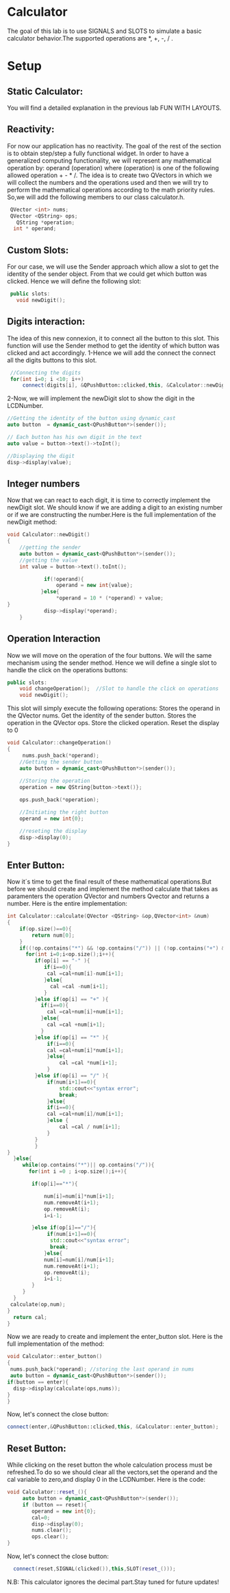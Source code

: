# Calculator

The goal of this lab is to use SIGNALS and SLOTS to simulate a basic calculator behavior.The supported operations are *, +, -, / .

# Setup
## Static Calculator:

 You will find a detailed explanation in the previous lab FUN WITH LAYOUTS.
 
## Reactivity:

For now our application has no reactivity. The goal of the rest of the section is to obtain step/step a fully functional widget.
In order to have a generalized computing functionality, we will represent any mathematical operation by:  operand (operation)
where (operation) is one of the following allowed operation + - * /.
The idea is to create two QVectors in which we will collect the numbers and the operations used and then we will try to perform the mathematical 
operations according to the math priority rules.
So,we will add the following members to our class calculator.h.

```cpp
 QVector <int> nums;
 QVector <QString> ops;
   QString *operation; 
  int * operand;
```

## Custom Slots:
For our case, we will use the Sender approach which allow a slot to get the identity of the sender object. From that we could get which button was clicked. Hence we will define the following slot:

```cpp
 public slots:
   void newDigit();
 ```
   
   ## Digits interaction:
 The idea of this new connexion, it to connect all the button to this slot. This function will use the Sender method to get the identity of which button was clicked and act accordingly.
 1-Hence we will add the connect the connect all the digits buttons to this slot.

```cpp
 //Connecting the digits
 for(int i=0; i <10; i++)
     connect(digits[i], &QPushButton::clicked,this, &Calculator::newDigit);
 ```
 
 2-Now, we will implement the newDigit slot to show the digit in the LCDNumber.
 
 ```cpp
 //Getting the identity of the button using dynamic_cast
auto button  = dynamic_cast<QPushButton*>(sender());

// Each button has his own digit in the text
auto value = button->text()->toInt();

//Displaying the digit
disp->display(value);
```

## Integer numbers
Now that we can react to each digit, it is time to correctly implement the newDigit slot. We should know if we are adding a digit to an existing number or if we are constructing the number.Here is the full implementation of the newDigit method:

```cpp
void Calculator::newDigit()
{
    //getting the sender
    auto button = dynamic_cast<QPushButton*>(sender());
    //getting the value
    int value = button->text().toInt();

            if(!operand){
                operand = new int{value};
           }else{
                *operand = 10 * (*operand) + value;
}
            disp->display(*operand);
    }
```

## Operation Interaction

Now we will move on the operation of the four buttons. We will the same mechanism using the sender method. Hence we will define a single slot to handle the click on the operations buttons:

```cpp
public slots:
    void changeOperation();  //Slot to handle the click on operations
    void newDigit();
```

This slot will simply execute the following operations:
Stores the operand in the QVector nums.
Get the identity of the sender button.
Stores the operation in the QVector ops.
Store the clicked operation.
Reset the display to 0

```cpp
void Calculator::changeOperation()
{
     nums.push_back(*operand);
    //Getting the sender button
    auto button = dynamic_cast<QPushButton*>(sender());
   
    //Storing the operation
    operation = new QString{button->text()};

    ops.push_back(*operation);

    //Initiating the right button
    operand = new int{0};

    //reseting the display
    disp->display(0);
}
```
## Enter Button:

Now it´s time to get the final result of these mathematical operations.But before we should create and implement the method calculate that takes as paramenters the operation QVector and numbers Qvector and returns a number.
Here is the entire implementation:

```cpp
int Calculator::calculate(QVector <QString> &op,QVector<int> &num)
{
    if(op.size()==0){
        return num[0];
    }
    if((!op.contains("*") && !op.contains("/")) || (!op.contains("+") && !op.contains("-"))){
      for(int i=0;i<op.size();i++){
         if(op[i] == "-" ){
            if(i==0){
             cal =cal+num[i]-num[i+1];
            }else{
              cal =cal -num[i+1];
            }
         }else if(op[i] == "+" ){
           if(i==0){
             cal =cal+num[i]+num[i+1];
           }else{
             cal =cal +num[i+1];
           }
         }else if(op[i] == "*" ){
             if(i==0){
             cal =cal+num[i]*num[i+1];
             }else{
                 cal =cal *num[i+1];
             }
         }else if(op[i] == "/" ){
             if(num[i+1]==0){
                 std::cout<<"syntax error";
                 break;
             }else{
             if(i==0){
             cal =cal+num[i]/num[i+1];
             }else {
                 cal =cal / num[i+1];
             }
         }
         }
}
  }else{
     while(op.contains("*")|| op.contains("/")){
       for(int i =0 ; i<op.size();i++){

        if(op[i]=="*"){

            num[i]=num[i]*num[i+1];
            num.removeAt(i+1);
            op.removeAt(i);
            i=i-1;

        }else if(op[i]=="/"){
             if(num[i+1]==0){
              std::cout<<"syntax error";
              break;
            }else{
            num[i]=num[i]/num[i+1];
            num.removeAt(i+1);
            op.removeAt(i);
            i=i-1;
        }
     }
  }
 calculate(op,num);
}
  return cal;
}
```
Now we are ready to create and implement the enter_button slot. Here is the full implementation of the method:

```cpp
void Calculator::enter_button()
{
 nums.push_back(*operand); //storing the last operand in nums
 auto button = dynamic_cast<QPushButton*>(sender());
if(button == enter){
  disp->display(calculate(ops,nums));
}
}
```
Now, let's connect the close button:
```cpp
connect(enter,&QPushButton::clicked,this, &Calculator::enter_button);
```
## Reset Button:

While clicking on the reset button the whole calculation process must be refreshed.To do so we should clear all the vectors,set the operand and the cal variable to zero,and display 0 in the LCDNumber.
Here is the code:
```cpp
void Calculator::reset_(){
     auto button = dynamic_cast<QPushButton*>(sender());
     if (button == reset){
        operand = new int{0};
        cal=0;
        disp->display(0);
        nums.clear();
        ops.clear();
}
```
Now, let's connect the close button:
```cpp
  connect(reset,SIGNAL(clicked()),this,SLOT(reset_()));
```


N.B: This calculator ignores the decimal part.Stay tuned for future updates!
